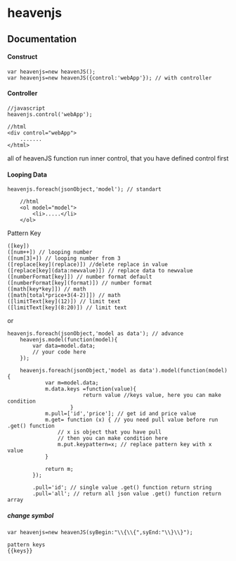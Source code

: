 # heavenjs

## Documentation
#### Construct
    var heavenjs=new heavenJS();
    var heavenjs=new heavenJS({control:'webApp'}); // with controller
    
#### Controller
    //javascript
    heavenjs.control('webApp');
    
    //html
    <div control="webApp">
        .......
    </html>
    
all of heavenJS function run inner control, that you have defined control first
    
#### Looping Data
    heavenjs.foreach(jsonObject,'model'); // standart
        
        //html
        <ol model="model">
            <li>.....</li>
        </ol>
        
Pattern Key

    ([key])
    ([num++]) // looping number
    ([num[3]+]) // looping number from 3
    ([replace[key](replace)]) //delete replace in value
    ([replace[key](data:newvalue)]) // replace data to newvalue
    ([numberFormat[key]]) // number format default
    ([numberFormat[key](format)]) // number format 
    ([math[key*key]]) // math
    ([math[total*price+3(4-2)]]) // math 
    ([limitText[key](12)]) // limit text
    ([limitText[key](8:20)]) // limit text

or
    
    heavenjs.foreach(jsonObject,'model as data'); // advance
        heavenjs.model(function(model){
            var data=model.data;
            // your code here
        });
    
        heavenjs.foreach(jsonObject,'model as data').model(function(model){
                var m=model.data;
                m.data.keys =function(value){
                            return value //keys value, here you can make condition
                        }
                m.pull=['id','price']; // get id and price value
                m.get= function (x) { // you need pull value before run .get() function
                    // x is object that you have pull
                    // then you can make condition here
                    m.put.keypattern=x; // replace pattern key with x value
                }
                            
                return m;
            });
            
            .pull='id'; // single value .get() function return string
            .pull='all'; // return all json value .get() function return array
            
    
##### change symbol
    var heavenjs=new heavenJS(syBegin:"\\{\\{",syEnd:"\\}\\}");
    
    pattern keys
    {{keys}}